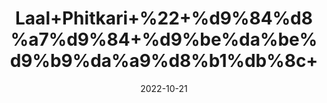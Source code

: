 ---
title: 'Laal+Phitkari+%22+%d9%84%d8%a7%d9%84+%d9%be%da%be%d9%b9%da%a9%d8%b1%db%8c+'
date: '2022-10-21' 
metatag: '' 
inventory: '0' 
draft: false 
# meta description 
shortDescripton: 'Red+Alum+Stone+%22+The+key+medicinal+properties+of+red+alum+are+astringent%2c+antiseptic%2c+antimicrobial+and+it+is+strongly+deodorizing.+Uses+of+Red+Alum%3a+Alum+stone+is+commonly+used+for+after+shaving+treatment.'
description: 'Stone+%d8%af%da%be%d8%a7%d8%aa'
longdescription: ''
featured: True
# product Price
price: '40.0'
# Product Short Description
shortDescription: 'Red+Alum+Stone+%22+The+key+medicinal+properties+of+red+alum+are+astringent%2c+antiseptic%2c+antimicrobial+and+it+is+strongly+deodorizing.+Uses+of+Red+Alum%3a+Alum+stone+is+commonly+used+for+after+shaving+treatment.'
productID: '810606D0-9B24-ED11-9968-005056B3A416'
type: 'products'
category: 'Stone+%d8%af%da%be%d8%a7%d8%aa' 
thumnailproduct: 'https://eraconnect.blob.core.windows.net/product-images/aminsaddiquidawakhana/810606D0-9B24-ED11-9968-005056B3A416.webp' 
images:
  - image: 'https://eraconnect.blob.core.windows.net/product-images/aminsaddiquidawakhana/810606D0-9B24-ED11-9968-005056B3A416.webp'  
Variants:
---